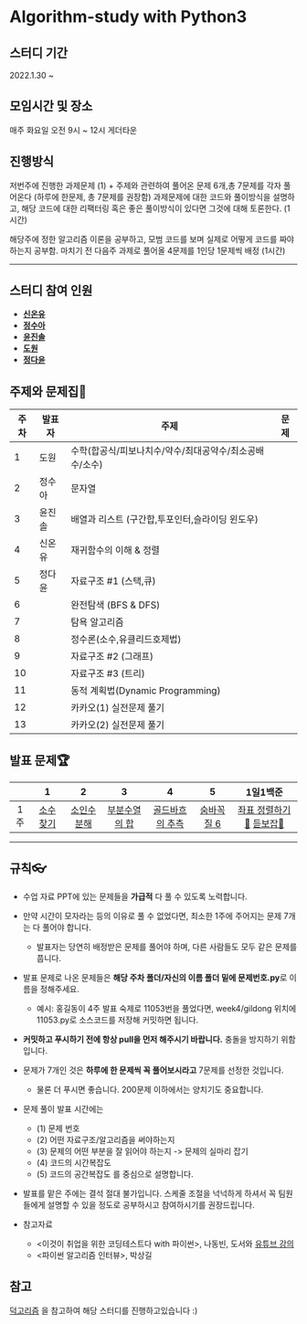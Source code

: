 # Algorithm-study with Python3

## 스터디 기간 

2022.1.30 ~

## 모임시간 및 장소

매주 화요일 오전 9시 ~ 12시 게더타운 

## 진행방식

저번주에 진행한 과제문제 (1) + 주제와 관련하여 풀어온 문제 6개,총 7문제를 각자 풀어온다 (하루에 한문제, 총 7문제를 권장함)
과제문제에 대한 코드와 풀이방식을 설명하고, 해당 코드에 대한 리팩터링 혹은 좋은 풀이방식이 있다면 그것에 대해 토론한다.
(1시간)

해당주에 정한 알고리즘 이론을 공부하고, 모범 코드를 보며 실제로 어떻게 코드를 짜야 하는지 공부함.
마치기 전 다음주 과제로 풀어올 4문제를 1인당 1문제씩 배정
(1시간)

--------

## 스터디 참여 인원

- [**신온유**](https://github.com/tlsdhsdb)
- [**정수아**](https://github.com/suaJeong-777)
- [**윤진솔**](https://github.com/realbrush)
- [**도원**](https://github.com/signalzero96)
- [**정다윤**](https://github.com/Jungdadaeng)



## 주제와 문제집📖
| 주차 | 발표자 | 주제 | 문제 |
| --- | --- | --- | --- |
| 1 |  도원| 수학(합공식/피보나치수/약수/최대공약수/최소공배수/소수) |  |
| 2 | 정수아 | 문자열 |  |
| 3 | 윤진솔 | 배열과 리스트 (구간합,투포인터,슬라이딩 윈도우) |  |
| 4 | 신온유 | 재귀함수의 이해 & 정렬 |  |
| 5 | 정다윤 | 자료구조 #1 (스택,큐) |  |
| 6 |  | 완전탐색 (BFS & DFS) |  |
| 7 |  | 탐욕 알고리즘 |  |
| 8 |  | 정수론(소수,유클리드호제법) |  |
| 9 |  | 자료구조 #2 (그래프)  |  |
| 10 |  | 자료구조 #3 (트리) |  |
| 11 |  | 동적 계획법(Dynamic Programming) |  |
| 12 |  | 카카오(1) 실전문제 풀기 |  |
| 13 |  | 카카오(2) 실전문제 풀기 |  |

## 발표 문제🏆

|        |                      1                       |                         2                         |                          3                          |                           4                           |                         5                         |                          1일1백준                          |
| :----: | :------------------------------------------: | :-----------------------------------------------: | :-------------------------------------------------: | :---------------------------------------------------: | :-----------------------------------------------: | :------------------------------------------------------: |
| 1주  | [소수 찾기](https://www.acmicpc.net/problem/1978) | [소인수 분해](https://www.acmicpc.net/problem/11653) | [부분수열의 합](https://www.acmicpc.net/problem/1182) | [골드바흐의 추측](https://www.acmicpc.net/problem/9020) | [숨바꼭질 6](https://www.acmicpc.net/problem/17087) | [좌표 정렬하기🥈](https://www.acmicpc.net/problem/11650) [듣보잡🥈](https://www.acmicpc.net/problem/1764) |



---
## 규칙👓
- 수업 자료 PPT에 있는 문제들을 **가급적** 다 풀 수 있도록 노력합니다.
- 만약 시간이 모자라는 등의 이유로 풀 수 없었다면, 최소한 1주에 주어지는 문제 7개는 다 풀어야 합니다.
	- 발표자는 당연히 배정받은 문제를 풀어야 하며, 다른 사람들도 모두 같은 문제를 풉니다. 
- 발표 문제로 나온 문제들은 **해당 주차 폴더/자신의 이름 폴더 밑에 문제번호.py**로 이름을 정해주세요.
	- 예시: 홍길동이 4주 발표 숙제로 11053번을 풀었다면, week4/gildong 위치에 11053.py로 소스코드를 저장해 커밋하면 됩니다. 	
- **커밋하고 푸시하기 전에 항상 pull을 먼저 해주시기 바랍니다.** 충돌을 방지하기 위함입니다.
- 문제가 7개인 것은 **하루에 한 문제씩 꼭 풀어보시라고** 7문제를 선정한 것입니다. 
	- 물론 더 푸시면 좋습니다. 200문제 이하에서는 양치기도 중요합니다. 
	
  
- 문제 풀이 발표 시간에는 
	- (1) 문제 번호
	- (2) 어떤 자료구조/알고리즘을 써야하는지
	- (3) 문제의 어떤 부분을 잘 읽어야 하는지 -> 문제의 실마리 잡기
	- (4) 코드의 시간복잡도
	- (5) 코드의 공간복잡도
	를 중심으로 설명합니다.
- 발표를 맡은 주에는 결석 절대 불가입니다. 스케줄 조절을 넉넉하게 하셔서 꼭 팀원들에게 설명할 수 있을 정도로 공부하시고 참여하시기를 권장드립니다.
- 참고자료
	- <이것이 취업을 위한 코딩테스트다 with 파이썬>, 나동빈, 도서와 [유튜브 강의](https://www.youtube.com/playlist?list=PLRx0vPvlEmdAghTr5mXQxGpHjWqSz0dgC)
	- <파이썬 알고리즘 인터뷰>, 박상길


## 참고

[덕고리즘](https://github.com/dev-dain/Dukgorithm/blob/master/README.md) 을 참고하여 해당 스터디를 진행하고있습니다 :) 

